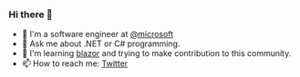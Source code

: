 ### Hi there 👋

- 🤔 I'm a software engineer at [@microsoft](https://github.com/microsoft)
- 💬 Ask me about .NET or C# programming.
- 🌱 I'm learning [blazor](https://dotnet.microsoft.com/apps/aspnet/web-apps/blazor) and trying to make contribution to this community.
- 📫 How to reach me: [Twitter](https://twitter.com/home)
<!--
**gaufung/gaufung** is a ✨ _special_ ✨ repository because its `README.md` (this file) appears on your GitHub profile.

Here are some ideas to get you started:

- 🔭 I’m currently working on ...
- 🌱 I’m currently learning ...
- 👯 I’m looking to collaborate on ...
- 🤔 I’m looking for help with ...
- 💬 Ask me about ...
- 📫 How to reach me: ...
- 😄 Pronouns: ...
- ⚡ Fun fact: ...
-->
